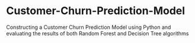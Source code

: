 # Customer-Churn-Prediction-Model
Constructing a Customer Churn Prediction Model using Python and evaluating the results of both Random Forest and Decision Tree algorithms
